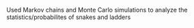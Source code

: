 Used Markov chains and Monte Carlo simulations to analyze the statistics/probabilites of snakes and ladders
